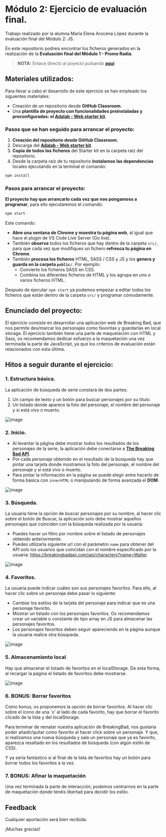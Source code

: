 # Módulo 2: Ejercicio de evaluación final.

Trabajo realizado por la alumna María Elena Arocena López durante la evaluación final del Módulo 2: JS. 

En este repositorio podreis encontrar los ficheros generados en la realización de la **Evaluación final del Módulo 1 - Promo Radia**. 

> **NOTA:** Enlace directo al poyecto pulsando **[aquí](https://beta.adalab.es/modulo-2-evaluacion-final-marocena26/)**
 

## Materiales utilizados: 

Para llevar a cabo el desarrollo de este ejercicio se han empleado los siguientes materiales:
- Creación de un repositorio desde **GitHub Classroom.**
- Una **plantilla de proyecto con funcionalidades preinstaladas y preconfiguradas: el [Adalab - Web starter kit](https://github.com/Adalab/Adalab-web-starter-kit)**.

### Pasos que se han seguido para arrancar el proyecto:

1. **Creación del repositorio desde GitHub Classroom.**
2. Descarga del **[Adalab - Web starter kit](https://github.com/Adalab/Adalab-web-starter-kit)**.
3. **Copia de todos los ficheros** del Starter kit en la carpeta raíz del repositorio.
4. Desde la carpeta raíz de tu repositorio **instalamos las dependencias** locales ejecutando en la terminal el comando:

```bash
npm install
```

### Pasos para arrancar el proyecto:

**El proyecto hay que arrancarlo cada vez que nos pongamoss a programar**, para ello ejecutaremos el comando:

```bash
npm start
```

Este comando:

- **Abre una ventana de Chrome y muestra tu página web**, al igual que hace el plugin de VS Code Live Server (Go live).
- También **observa** todos los ficheros que hay dentro de la carpeta `src/`, para que cada vez que modifiques un fichero **refresca tu página en Chrome**.
- También **procesa los ficheros** HTML, SASS / CSS y JS y los **genera y guarda en la carpeta `public/`**. Por ejemplo:
   - Convierte los ficheros SASS en CSS.
   - Combina los diferentes ficheros de HTML y los agrupa en uno o varios ficheros HTML.

Después de ejecutar `npm start` ya podemos empezar a editar todos los ficheros que están dentro de la carpeta `src/` y programar cómodamente.

## Enunciado del proyecto:

El ejercicio consiste en desarrollar una aplicación web de Breaking Bad, que nos permite des/marcar los personajes como favoritas y guardarlas en local storage.
El ejercicio también tiene una parte de maquetación con HTML y Sass, os recomendamos dedicar esfuerzo a la maquetación una vez terminada la parte de JavaScript, ya que los criterios de evaluación están relacionados con esta última.

## Hitos a seguir durante el ejercicio:
### 1. Estructura básica.
La aplicación de búsqueda de serie constará de dos partes:
1. Un campo de texto y un botón para buscar personajes por su título.
2. Un listado donde aparece la foto del personaje, el nombre del personaje y si está vivo o muerto.

![image](https://user-images.githubusercontent.com/113302094/201793524-dfaf392b-5a9c-4369-844f-dda7c0c28977.png)

### 2. Inicio.
- Al levantar la página debe mostrar todos los resultados de los personajes de la serie, la aplicación debe conectarse a **[The Breaking Bad API](https://breakingbadapi.com/)**. 
- Por cada personaje obtenido en el resultado de la búsqueda hay que pintar una tarjeta donde mostramos la foto del personaje, el nombre del personaje y si está vivo o muerto.
- Para pintar la información en la página se puede elegir entre hacerlo de forma básica con ```innerHTML``` o manipulando de forma avanzada el **DOM**.

![image](https://user-images.githubusercontent.com/113302094/201793613-925d7a95-c9be-4a9e-8ea6-58ea5f9605ce.png)


### 3. Búsqueda.
La usuaria tiene la opción de buscar personajes por su nombre, al hacer clic sobre el botón de Buscar, la aplicación solo debe mostrar aquellos personajes que coinciden con la búsqueda realizada por la usuaria:
- Puedes hacer un filtro por nombre sobre el listado de personajes obtenido anteriormente.
- Puedes utilizarla siguiente url con el parámetro ```name``` para obtener del API solo los usuarios que coincidan con el nombre especificado por la usuaria: https://breakingbadapi.com/api/characters?name=Walter

![image](https://user-images.githubusercontent.com/113302094/201793683-aca463c7-2c5b-4fad-a092-be67cde3762e.png)


### 4. Favoritos.
La usuaria puede indicar cuáles son sus personajes favoritos. Para ello, al hacer clic sobre un personaje debe pasar lo siguiente:
- Cambiar los estilos de la tarjeta del personaje para indicar que es una personaje favorito.
- Mostrar un listado con los personajes favoritos. Os recomendamos crear un variable o constante de tipo array en JS para almacenar las personajes favoritos.
- Los personajes favoritos deben seguir apareciendo en la página aunque la usuaria realice otra búsqueda.

![image](https://user-images.githubusercontent.com/113302094/201793768-5d4af6f2-5118-453c-81ca-60b3ab9ea770.png)

### 5. Almacenamiento local
Hay que almacenar el listado de favoritos en el localStorage. De esta forma, al recargar la página el listado de favoritos debe mostrarse.

![image](https://user-images.githubusercontent.com/113302094/201793914-3e93d9e1-3da8-4c49-9210-08b5dcac5085.png)


### 6. BONUS: Borrar favoritos
Como bonus, os proponemos la opción de borrar favoritos. Al hacer clic sobre el icono de una 'x' al lado de cada favorito, hay que borrar el favorito clicado de la lista y del localStorage.

Para terminar de rematar nuestra aplicación de BreakingBad, nos gustaría poder añadir/quitar como favorito al hacer click sobre un personaje. Y que, si realizamos una nueva búsqueda y sale un personaje que ya es favorito, aparezca resaltado en los resultados de búsqueda (con algún estilo de CSS).

Y ya sería fantástico si al final de la lista de favoritos hay un botón para borrar todos los favoritos a la vez.


### 7. BONUS: Afinar la maquetación
Una vez terminada la parte de interacción, podemos centrarnos en la parte de maquetación donde tenéis libertad para decidir los estilo.

## Feedback

Cualquier aportación será bien recibida. 

¡Muchas gracias! 
